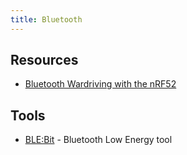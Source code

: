 ```yaml
---
title: Bluetooth
---
```


## Resources

* [Bluetooth Wardriving with the nRF52](https://machinehum.medium.com/bluetooth-wardriving-with-the-nrf52-c6beaf7bc5e2)

## Tools

* [BLE:Bit](https://docs.blebit.io/) - Bluetooth Low Energy tool
